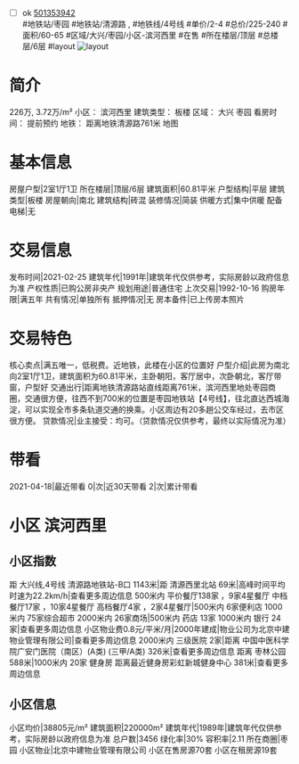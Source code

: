 - [ ] ok [501353942](https://bj.5i5j.com/ershoufang/501353942.html)  
 #地铁站/枣园 #地铁站/清源路 ,  #地铁线/4号线
#单价/2-4 #总价/225-240 #面积/60-65   #区域/大兴/枣园/小区-滨河西里 #在售 #所在楼层/顶层 #总楼层/6层 #layout 
![layout](http://image2a.5i5j.com/bdir/layout/f389f93be9ea410b8bf2005b8c40d1d6.jpg_P5.jpg) 
# 简介 
 226万,  3.72万/m² 
小区： 滨河西里
建筑类型： 板楼
区域： 大兴 枣园
看房时间： 提前预约
地铁： 距离地铁清源路761米 地图
# 基本信息 
 房屋户型|2室1厅1卫
所在楼层|顶层/6层
建筑面积|60.81平米
户型结构|平层
建筑类型|板楼
房屋朝向|南北
建筑结构|砖混
装修情况|简装
供暖方式|集中供暖
配备电梯|无
# 交易信息 
 发布时间|2021-02-25
建筑年代|1991年|建筑年代仅供参考，实际房龄以政府信息为准
产权性质|已购公房非央产
规划用途|普通住宅
上次交易|1992-10-16
购房年限|满五年
共有情况|单独所有
抵押情况|无
房本备件|已上传房本照片
# 交易特色 
 核心卖点|满五唯一，低税费。近地铁，此楼在小区的位置好
户型介绍|此房为南北向2室1厅1卫，建筑面积为60.81平米，主卧朝阳，客厅居中，次卧朝北，客厅带窗，户型好
交通出行|距离地铁清源路站直线距离761米，滨河西里地处枣园商圈，交通很方便，往西不到700米的位置是枣园地铁站【4号线】，往北直达西城海淀，可以实现全市多条轨道交通的换乘。小区周边有20多趟公交车经过，去市区很方便。
贷款情况|业主接受：均可。（贷款情况仅供参考，最终以实际情况为准）
# 带看 
 2021-04-18|最近带看	 0|次|近30天带看	 2|次|累计带看
# 小区 滨河西里
## 小区指数 
 距 大兴线,4号线 清源路地铁站-B口 1143米|距 清源西里北站 69米|高峰时间平均时速为22.2km/h|查看更多周边信息
500米内 平价餐厅138家 ，9家4星餐厅
中档餐厅17家 ，10家4星餐厅
高档餐厅4家 ，2家4星餐厅|500米内 6家便利店
1000米内 75家综合超市
2000米内 26家商场|500米内 药店 13家
1000米内 银行 24家|查看更多周边信息
小区物业费0.8元/平米/月|2000年建成|物业公司为北京中建物业管理有限公司|查看更多周边信息
2000米内 三级医院 2家|距离 中国中医科学院广安门医院（南区）(A类) (三甲/A类) 326米|查看更多周边信息
距离 枣林公园 588米|1000米内 20家 健身房
距离最近健身房彩虹新城健身中心 381米|查看更多周边信息
## 小区信息 
 小区均价|38805元/m²
建筑面积|220000m²
建筑年代|1989年|建筑年代仅供参考，实际房龄以政府信息为准
总户数|3456
绿化率|30%
容积率|2.11
所在商圈|枣园
小区物业|北京中建物业管理有限公司
小区在售房源70套
小区在租房源19套
